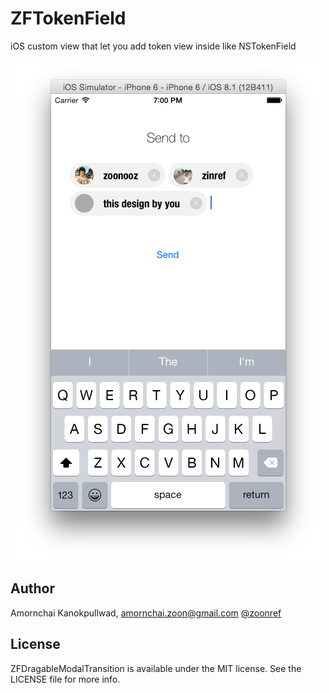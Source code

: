 ZFTokenField
============

iOS custom view that let you add token view inside like NSTokenField

<p align="center"><img src="https://raw.githubusercontent.com/zoonooz/ZFTokenField/master/Screenshot/ss.png"/></p>

## Author

Amornchai Kanokpullwad, amornchai.zoon@gmail.com [@zoonref](http://twitter.com/zoonref)

## License

ZFDragableModalTransition is available under the MIT license. See the LICENSE file for more info.
